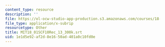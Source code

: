 ```yaml
---
content_type: resource
description: ''
file: https://ol-ocw-studio-app-production.s3.amazonaws.com/courses/18-01sc-single-variable-calculus-fall-2010/1e1d5e92af2d8e1650ad401a0c10fd0e_MIT18_01SCF10Rec_13_300k.srt
file_type: application/x-subrip
resourcetype: Other
title: MIT18_01SCF10Rec_13_300k.srt
uid: 1e1d5e92-af2d-8e16-50ad-401a0c10fd0e
---
```

